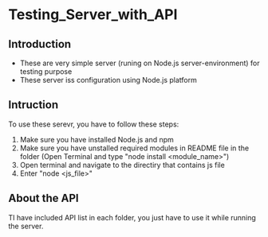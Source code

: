 # Testing_Server_with_API
## Introduction
- These are very simple server (runing on Node.js server-environment) for testing purpose
- These server iss configuration using Node.js platform
## Intruction
To use these serevr, you have to follow these steps:
1. Make sure you have installed Node.js and npm
2. Make sure you have unstalled required modules in README file in the folder (Open Terminal and type "node install <module_name>")
3. Open terminal and navigate to the directiry that contains js file
4. Enter "node <js_file>"
## About the API
TI have included API list in each folder, you just have to use it while running the server.
